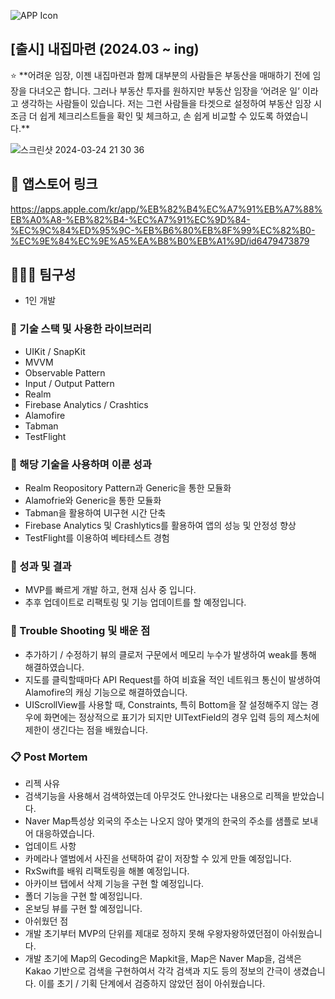 
![APP Icon](https://github.com/Oreo-Mcflurry/BuyingMyHome/assets/96654328/2c9f1084-20f6-4b80-8320-d39b0336a840)

## [출시] 내집마련 (2024.03 ~ ing)

<aside>
⭐ **어려운 임장, 이젠 내집마련과 함께
대부분의 사람들은 부동산을 매매하기 전에 임장을 다녀오곤 합니다. 그러나 부동산 투자를 원하지만 부동산 임장을 ‘어려운 일’ 이라고 생각하는 사람들이 있습니다. 저는 그런 사람들을 타겟으로 설정하여 부동산 임장 시 조금 더 쉽게 체크리스트들을 확인 및 체크하고, 손 쉽게 비교할 수 있도록 하였습니다.**

</aside>

![스크린샷 2024-03-24 21 30 36](https://github.com/Oreo-Mcflurry/BuyingMyHome/assets/96654328/1a18ee4b-d02d-498c-8718-be786f05c475)

## 🔗 앱스토어 링크

https://apps.apple.com/kr/app/%EB%82%B4%EC%A7%91%EB%A7%88%EB%A0%A8-%EB%82%B4-%EC%A7%91%EC%9D%84-%EC%9C%84%ED%95%9C-%EB%B6%80%EB%8F%99%EC%82%B0-%EC%9E%84%EC%9E%A5%EA%B8%B0%EB%A1%9D/id6479473879


## 🧑‍🤝‍🧑 팀구성

- 1인 개발

### 🔨 기술 스택 및 사용한 라이브러리

- UIKit / SnapKit
- MVVM
- Observable Pattern
- Input / Output Pattern
- Realm
- Firebase Analytics / Crashtics
- Alamofire
- Tabman
- TestFlight

### 👏 해당 기술을 사용하며 이룬 성과

- Realm Reopository Pattern과 Generic을 통한 모듈화
- Alamofrie와 Generic을 통한 모듈화
- Tabman을 활용하여 UI구현 시간 단축
- Firebase Analytics 및 Crashlytics를 활용하여 앱의 성능 및 안정성 향상
- TestFlight를 이용하여 베타테스트 경험

### 📝 성과 및 결과

- MVP를 빠르게 개발 하고, 현재 심사 중 입니다.
- 추후 업데이트로 리팩토링 및 기능 업데이트를 할 예정입니다.

### 🌠 Trouble Shooting 및 배운 점

- 추가하기 / 수정하기 뷰의 클로저 구문에서 메모리 누수가 발생하여 weak를 통해 해결하였습니다.
- 지도를 클릭할때마다 API Request를 하여 비효율 적인 네트워크 통신이 발생하여 Alamofire의 캐싱 기능으로 해결하였습니다.
- UIScrollView를 사용할 때, Constraints, 특히 Bottom을 잘 설정해주지 않는 경우에 화면에는 정상적으로 표기가 되지만 UITextField의 경우 입력 등의 제스처에 제한이 생긴다는 점을 배웠습니다.

### 📋 Post Mortem

- 리젝 사유
- 검색기능을 사용해서 검색하였는데 아무것도 안나왔다는 내용으로 리젝을 받았습니다.
- Naver Map특성상 외국의 주소는 나오지 않아 몇개의 한국의 주소를 샘플로 보내어 대응하였습니다.
- 업데이트 사항
- 카메라나 앨범에서 사진을 선택하여 같이 저장할 수 있게 만들 예정입니다.
- RxSwift를 배워 리팩토링을 해볼 예정입니다.
- 아카이브 탭에서 삭제 기능을 구현 할 예정입니다.
- 폴더 기능을 구현 할 예정입니다.
- 온보딩 뷰를 구현 할 예정입니다.
- 아쉬웠던 점
- 개발 초기부터 MVP의 단위를 제대로 정하지 못해 우왕자왕하였던점이 아쉬웠습니다.
- 개발 초기에 Map의 Gecoding은 Mapkit을, Map은 Naver Map을, 검색은 Kakao 기반으로 검색을 구현하여서 각각 검색과 지도 등의 정보의 간극이 생겼습니다. 이를 초기 / 기획 단계에서 검증하지 않았던 점이 아쉬웠습니다.
